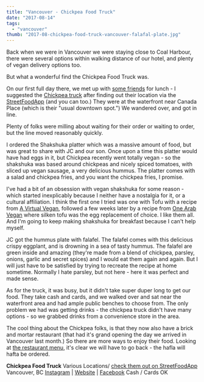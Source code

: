 ```yaml
---
title: "Vancouver - Chickpea Food Truck"
date: "2017-08-14"
tags:
  - "vancouver"
thumb: "2017-08-chickpea-food-truck-vancouver-falafal-plate.jpg"
---
```


Back when we were in Vancouver we were staying close to Coal Harbour, there were several options within walking distance of our hotel, and plenty of vegan delivery options too.

But what a wonderful find the Chickpea Food Truck was.

On our first full day there, we met up with [some friends](https://avocadosandales.com/) for lunch - I suggested the [Chickpea truck](http://ilovechickpea.ca) after finding out their location via the [StreetFoodApp](https://streetfoodapp.com/vancouver/chickpea-truck) (and you can too.) They were at the waterfront near Canada Place (which is their "usual downtown spot.") We wandered over, and got in line.

Plenty of folks were milling about waiting for their order or waiting to order, but the line moved reasonably quickly.

I ordered the Shakshuka platter which was a massive amount of food, but was great to share with JC and our son. Once upon a time this platter would have had eggs in it, but Chickpea recently went totally vegan - so the shakshuka was based around chickpeas and nicely spiced tomatoes, with sliced up vegan sausage, a very delicious hummus. The platter comes with a salad and chickpea fries, and you want the chickpea fries, I promise.

I've had a bit of an obsession with vegan shakshuka for some reason - which started inexplicably because I neither have a nostalgia for it, or a cultural affiliation. I think the first one I tried was one with Tofu with a recipe from [A Virtual Vegan](https://avirtualvegan.com/tofu-in-purgatory/), followed a few weeks later by a recipe from [One Arab Vegan](http://www.onearabvegan.com/2015/02/vegan-shakshouka/) where silken tofu was the egg replacement of choice. I like them all. And I'm going to keep making shakshuka for breakfast because I can't help myself.

JC got the hummus plate with falafel. The falafel comes with this delicious crispy eggplant, and is drowning in a sea of tasty hummus. The falafel are green inside and amazing (they're made from a blend of chickpea, parsley, onions, garlic and secret spices) and I would eat them again and again. But I will just have to be satisfied by trying to recreate the recipe at home sometime. Normally I hate parsley, but not here - here it was perfect and made sense.

As for the truck, it was busy, but it didn't take super duper long to get our food. They take cash and cards, and we walked over and sat near the waterfront area and had ample public benches to choose from. The only problem we had was getting drinks - the chickpea truck didn't have many options - so we grabbed drinks from a convenience store in the area.

The cool thing about the Chickpea folks, is that they now also have a brick and mortar restaurant (that had it's grand opening the day we arrived in Vancouver last month.) So there are more ways to enjoy their food. Looking at [the restaurant menu](http://ilovechickpea.ca/restaurant-menu/), it's clear we will have to go back - the hafla will hafta be ordered.

**Chickpea Food Truck** Various Locations/ [check them out on StreetFoodApp](https://streetfoodapp.com/vancouver/chickpea-truck) Vancouver, BC [Instagram](https://www.instagram.com/ilovechickpea/) | [Website](http://ilovechickpea.ca/) | [Facebook](https://www.facebook.com/Ilovechickpea) Cash / Cards OK
